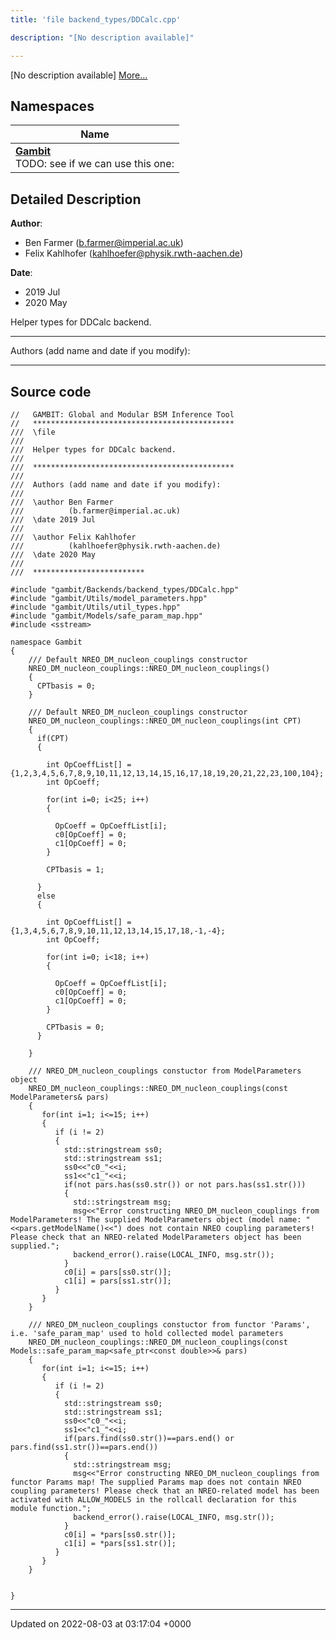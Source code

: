 ```yaml
---
title: 'file backend_types/DDCalc.cpp'

description: "[No description available]"

---
```







[No description available] [More...](#detailed-description)

## Namespaces

| Name           |
| -------------- |
| **[Gambit](/documentation/code/main/namespaces/namespacegambit/)** <br>TODO: see if we can use this one:  |

## Detailed Description


**Author**: 

  * Ben Farmer ([b.farmer@imperial.ac.uk](mailto:b.farmer@imperial.ac.uk)) 
  * Felix Kahlhofer ([kahlhoefer@physik.rwth-aachen.de](mailto:kahlhoefer@physik.rwth-aachen.de)) 


**Date**: 

  * 2019 Jul
  * 2020 May


Helper types for DDCalc backend.



------------------

Authors (add name and date if you modify):



------------------




## Source code

```
//   GAMBIT: Global and Modular BSM Inference Tool
//   *********************************************
///  \file
///
///  Helper types for DDCalc backend.
///
///  *********************************************
///
///  Authors (add name and date if you modify):
///
///  \author Ben Farmer
///          (b.farmer@imperial.ac.uk)
///  \date 2019 Jul
///
///  \author Felix Kahlhofer
///          (kahlhoefer@physik.rwth-aachen.de)
///  \date 2020 May
///
///  *************************

#include "gambit/Backends/backend_types/DDCalc.hpp"
#include "gambit/Utils/model_parameters.hpp"
#include "gambit/Utils/util_types.hpp" 
#include "gambit/Models/safe_param_map.hpp"
#include <sstream>

namespace Gambit
{
    /// Default NREO_DM_nucleon_couplings constructor
    NREO_DM_nucleon_couplings::NREO_DM_nucleon_couplings()
    {
      CPTbasis = 0;
    }

    /// Default NREO_DM_nucleon_couplings constructor
    NREO_DM_nucleon_couplings::NREO_DM_nucleon_couplings(int CPT)
    {
      if(CPT)
      {

        int OpCoeffList[] = {1,2,3,4,5,6,7,8,9,10,11,12,13,14,15,16,17,18,19,20,21,22,23,100,104};
        int OpCoeff;

        for(int i=0; i<25; i++)
        {

          OpCoeff = OpCoeffList[i];
          c0[OpCoeff] = 0;
          c1[OpCoeff] = 0;
        }

        CPTbasis = 1;

      }
      else
      {

        int OpCoeffList[] = {1,3,4,5,6,7,8,9,10,11,12,13,14,15,17,18,-1,-4};
        int OpCoeff;

        for(int i=0; i<18; i++)
        {

          OpCoeff = OpCoeffList[i];
          c0[OpCoeff] = 0;
          c1[OpCoeff] = 0;
        }

        CPTbasis = 0;
      }

    }

    /// NREO_DM_nucleon_couplings constuctor from ModelParameters object
    NREO_DM_nucleon_couplings::NREO_DM_nucleon_couplings(const ModelParameters& pars)
    {
       for(int i=1; i<=15; i++)
       {
          if (i != 2)
          {
            std::stringstream ss0;
            std::stringstream ss1;
            ss0<<"c0_"<<i;
            ss1<<"c1_"<<i;
            if(not pars.has(ss0.str()) or not pars.has(ss1.str()))
            {
              std::stringstream msg;
              msg<<"Error constructing NREO_DM_nucleon_couplings from ModelParameters! The supplied ModelParameters object (model name: "<<pars.getModelName()<<") does not contain NREO coupling parameters! Please check that an NREO-related ModelParameters object has been supplied.";
              backend_error().raise(LOCAL_INFO, msg.str());
            }
            c0[i] = pars[ss0.str()];
            c1[i] = pars[ss1.str()];
          }
       } 
    }

    /// NREO_DM_nucleon_couplings constuctor from functor 'Params', i.e. 'safe_param_map' used to hold collected model parameters 
    NREO_DM_nucleon_couplings::NREO_DM_nucleon_couplings(const Models::safe_param_map<safe_ptr<const double>>& pars)
    {
       for(int i=1; i<=15; i++)
       {
          if (i != 2)
          {
            std::stringstream ss0;
            std::stringstream ss1;
            ss0<<"c0_"<<i;
            ss1<<"c1_"<<i;
            if(pars.find(ss0.str())==pars.end() or pars.find(ss1.str())==pars.end())
            {
              std::stringstream msg;
              msg<<"Error constructing NREO_DM_nucleon_couplings from functor Params map! The supplied Params map does not contain NREO coupling parameters! Please check that an NREO-related model has been activated with ALLOW_MODELS in the rollcall declaration for this module function.";
              backend_error().raise(LOCAL_INFO, msg.str());
            }
            c0[i] = *pars[ss0.str()];
            c1[i] = *pars[ss1.str()];
          }
       }  
    }


}
```


-------------------------------

Updated on 2022-08-03 at 03:17:04 +0000
